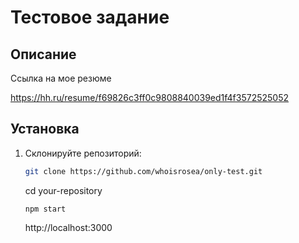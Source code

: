 # Тестовое задание

## Описание

Ссылка на мое резюме

https://hh.ru/resume/f69826c3ff0c9808840039ed1f4f3572525052

## Установка

1. Склонируйте репозиторий:

   ```bash
   git clone https://github.com/whoisrosea/only-test.git
   ```

   cd your-repository

   ```
   npm start
   ```

   http://localhost:3000
